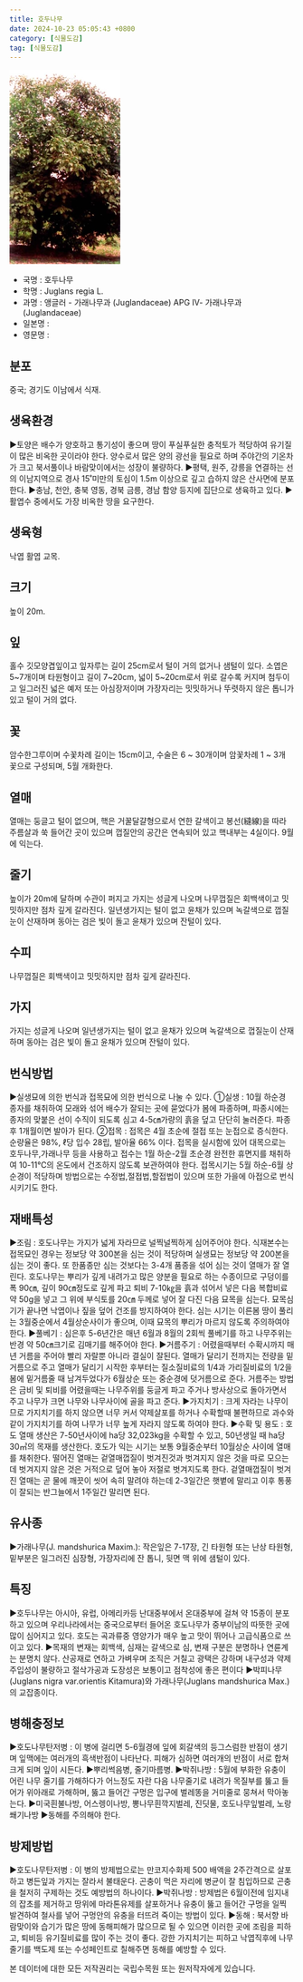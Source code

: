 ```yaml
---
title: 호두나무
date: 2024-10-23 05:05:43 +0800
category: [식물도감]
tag: [식물도감]
---
```




![호두나무](/assets/img/fileUpload/plants/basic/Juglandaceae/Juglans/22968/1_th2.JPG)
- 국명 : 호두나무
- 학명 : Juglans regia L.
- 과명 : 앵글러 - 가래나무과 (Juglandaceae) APG Ⅳ- 가래나무과 (Juglandaceae)
- 일본명 : 
- 영문명 : 


## 분포
중국; 경기도 이남에서 식재.
## 생육환경
▶토양은 배수가 양호하고 통기성이 좋으며 땅이 푸실푸실한 충적토가 적당하여 유기질이 많은 비옥한 곳이라야 한다. 양수로서 많은 양의 광선을 필요로 하며 주야간의 기온차가 크고 북서풀이나 바람맞이에서는 성장이 불량하다. 
▶평택, 원주, 강릉을 연결하는 선의 이남지역으로 경사 15˚미만의 토심이 1.5m 이상으로 깊고 습하지 않은 산사면에 분포한다.
▶충남, 천안, 충북 영동, 경북 금릉, 경남 함양 등지에 집단으로 생육하고 있다.
▶활엽수 중에서도 가장 비옥한 땅을 요구한다.
## 생육형
낙엽 활엽 교목.
## 크기
높이 20m. 
## 잎
홀수 깃모양겹잎이고 잎자루는 길이 25cm로서 털이 거의 없거나 샘털이 있다. 소엽은 5~7개이며 타원형이고 길이 7~20cm, 넓이 5~20cm로서 위로 갈수록 커지며 첨두이고 일그러진 넓은 예저 또는 아심장저이며 가장자리는 밋밋하거나 뚜렷하지 않은 톱니가 있고 털이 거의 없다.
## 꽃
암수한그루이며 수꽃차례 길이는 15cm이고, 수술은 6 ~ 30개이며 암꽃차례 1 ~ 3개 꽃으로 구성되며, 5월 개화한다.      
## 열매
열매는 둥글고 털이 없으며, 핵은 거꿀달걀형으로서 연한 갈색이고 봉선(縫線)을 따라 주름살과 쑥 들어간 곳이 있으며 껍질안의 공간은 연속되어 있고 핵내부는 4실이다. 9월에 익는다.
## 줄기
높이가 20m에 달하며 수관이 퍼지고 가지는 성글게 나오며 나무껍질은 회백색이고 밋밋하지만 점차 깊게 갈라진다. 일년생가지는 털이 없고 윤채가 있으며 녹갈색으로 껍질눈이 산재하며 동아는 검은 빛이 돌고 윤채가 있으며 잔털이 있다.
## 수피
나무껍질은 회백색이고 밋밋하지만 점차 깊게 갈라진다.
## 가지
가지는 성글게 나오며 일년생가지는 털이 없고 윤채가 있으며 녹갈색으로 껍질눈이 산재하며 동아는 검은 빛이 돌고 윤채가 있으며 잔털이 있다.
## 번식방법
▶실생묘에 의한 번식과 접목묘에 의한 번식으로 나눌 수 있다.
①실생 : 10월 하순경 종자를 채취하여 모래와 섞어 배수가 잘되는 곳에 묻었다가 봄에 파종하며, 파종시에는 종자의 맞붙은 선이 수직이 되도록 심고 4-5㎝가량의 흙을 덮고 단단히 눌러준다. 파종후 1개월이면 발아가 된다. 
②접목 : 접목은 4월 초순에 절접 또는 눈접으로 증식한다. 순량율은 98%, ℓ당 입수 28립, 발아율 66% 이다. 접목을 실시함에 있어 대목으로는 호두나무,가래나무 등을 사용하고 접수는 1월 하순-2월 초순경 완전한 휴면지를 채취하여 10-11℃의 온도에서 건조하지 않도록 보관하여야 한다. 접목시기는 5월 하순-6월 상순경이 적당하며 방법으로는 수정법,절접법,할접법이 있으며 또한 가을에 아접으로 번식시키기도 한다.
## 재배특성
▶조림 : 호도나무는 가지가 넓게 자라므로 널찍널찍하게 심어주어야 한다. 식재본수는 접목묘인 경우는 정보당 약 300본을 심는 것이 적당하며 실생묘는 정보당 약 200본을 심는 것이 좋다. 또 한품종만 심는 것보다는 3-4개 품종을 섞어 심는 것이 열매가 잘 열린다. 호도나무는 뿌리가 깊게 내려가고 많은 양분을 필요로 하는 수종이므로 구덩이를 폭 90㎝, 깊이 90㎝정도로 깊게 파고 퇴비 7-10㎏을 흙과 섞어서 넣은 다음 복합비료 약 50g을 넣고 그 위에 부식토를   20㎝ 두께로 넣어 잘 다진 다음 묘목을 심는다. 묘목심기가 끝나면 낙엽이나 짚을 덮어 건조를 방지하여야 한다. 심는 시기는 이른봄 땅이 풀리는 3월중순에서 4월상순사이가 좋으며, 이때 묘목의 뿌리가 마르지 않도록 주의하여야 한다.
▶풀베기 : 심은후 5-6년간은 매년 6월과 8월의 2회씩 풀베기를 하고 나무주위는 반경 약 50㎝크기로 김매기를 해주어야 한다.
▶거름주기 : 어렸을때부터 수확시까지 매년 거름을 주어야 빨리 자랄뿐 아니라 결실이 잘된다. 열매가 달리기 전까지는 전량을 밑거름으로 주고 열매가 달리기 시작한 후부터는 질소질비료의 1/4과 가리질비료의 1/2을 봄에 밑거름줄 때 남겨두었다가 6월상순 또는 중순경에 덧거름으로 준다. 거름주는 방법은 금비 및 퇴비를 어렸을때는 나무주위를 둥글게 파고 주거나 방사상으로 돌아가면서 주고 나무가 크면 나무와 나무사이에 골을 파고 준다.
▶가지치기 : 크게 자라는 나무이므로 가지치기를 하지 않으면 너무 커서 약제살포를 하거나 수확할때 불편하므로 과수와 같이 가지치기를 하여 나무가 너무 높게 자라지 않도록 하여야 한다. 
▶수확 및 용도 : 호도 열매 생산은 7-50년사이에 ha당 32,023kg을 수확할 수 있고, 50년생일 때 ha당 30㎥의 목재를 생산한다. 호도가 익는 시기는 보통 9월중순부터 10월상순 사이에 열매를 채취한다. 떨어진 열매는 겉열매껍질이 벗겨진것과 벗겨지지 않은 것을 따로 모으는데 벗겨지지 않은 것은 거적으로 덮어 놓아 저절로 벗겨지도록 한다. 겉열매껍질이 벗겨진 열매는 곧 물에 깨끗이 씻어 속히 말려야 하는데 2-3일간은 햇볕에 말리고 이후 통풍이 잘되는 반그늘에서 1주일간 말리면 된다.
## 유사종
▶가래나무(J. mandshurica Maxim.): 작은잎은 7-17장, 긴 타원형 또는 난상 타원형, 밑부분은 일그러진 심장형, 가장자리에 잔 톱니, 뒷면 맥 위에 샘털이 있다.
## 특징
▶호두나무는 아시아, 유럽, 아메리카등 난대중부에서 온대중부에 걸쳐 약 15종이 분포하고 있으며 우리나라에서는 중국으로부터 들어온 호도나무가 중부이남의 따뜻한 곳에 많이 심어지고 있다. 호도는 곡과류중 영양가가 매우 높고 맛이 뛰어나 고급식품으로 쓰이고 있다.
▶목재의 변재는 회백색, 심재는 갈색으로 심, 변재 구분은 분명하나 연륜계는 분명치 않다. 산공재로 연하고 가벼우며 조직은 거칠고 광택은 강하며 내구성과 약제주입성이 불량하고 절삭가공과 도장성은 보통이고 점착성에 좋은 편이다
▶박피나무(Juglans nigra var.orientis Kitamura)와 가래나무(Juglans mandshurica Max.)의 교잡종이다.
## 병해충정보
▶호도나무탄저병 : 이 병에 걸리면 5-6월경에 잎에 회갈색의 등그스럼한 반점이 생기며 잎맥에는 여러개의 흑색반점이 나타난다. 피해가 심하면 여러개의 반점이 서로 합쳐 크게 되며 잎이 시든다.
 ▶뿌리썩음병, 줄기마름병.
▶박쥐나방 : 5월에 부화한 유충이 어린 나무 줄기를 가해하다가 어느정도 자란 다음 나무줄기로 내려가 목질부를 뚫고 들어가 위아래로 가해하며, 뚫고 들어간 구멍은 입구에 벌레똥을 거미줄로 뭉쳐서 막아놓는다. 
▶미국흰불나방, 어스렝이나방, 뽕나무흰깍지벌레, 진딧물, 호도나무잎벌레, 노랑쐐기나방
▶동해를 주의해야 한다.
## 방제방법
▶호도나무탄저병 : 이 병의 방제법으로는 만코지수화제 500 배액을 2주간격으로 살포하고 병든잎과 가지는 잘라서 불태운다. 곤충이 먹은 자리에 병균이 잘 침입하므로 곤충을 철저히 구제하는 것도 예방법의 하나이다.
▶박쥐나방 : 방제법은 6월이전에 임지내의 잡초를 제거하고 땅위에 마라톤유제를 살포하거나 유충이 뚫고 들어간 구멍을 일찍 발견하여 철사를 넣어 구멍안의 유충을 터뜨려 죽이는 방법이 있다.
▶동해 : 북서향 바람맞이와 습기가 많은 땅에 동해피해가 많으므로 될 수 있으면 이러한 곳에 조림을 피하고, 퇴비등 유기질비료를 많이 주는 것이 좋다. 강한 가지치기는 피하고 낙엽직후에 나무줄기를 백도제 또는 수성페인트로 칠해주면 동해를 예방할 수 있다.






본 데이터에 대한 모든 저작권리는 국립수목원 또는 원저작자에게 있습니다.
